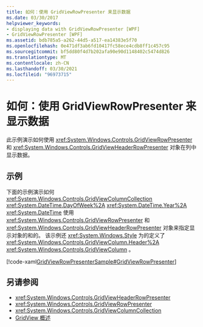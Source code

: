 ```yaml
---
title: 如何：使用 GridViewRowPresenter 来显示数据
ms.date: 03/30/2017
helpviewer_keywords:
- displaying data with GridViewRowPresenter [WPF]
- GridViewRowPresenter [WPF]
ms.assetid: bdb785a5-a262-44d5-a517-ea14383e5f70
ms.openlocfilehash: 0e471df3ab6fd10417fc58ece4cdb8ff1c457c95
ms.sourcegitcommit: bf5dd80f4d7b202afa90e90d1148402c5474d826
ms.translationtype: MT
ms.contentlocale: zh-CN
ms.lasthandoff: 03/30/2021
ms.locfileid: "96973715"
---
```

# <a name="how-to-display-data-by-using-gridviewrowpresenter"></a>如何：使用 GridViewRowPresenter 来显示数据
此示例演示如何使用 <xref:System.Windows.Controls.GridViewRowPresenter> 和 <xref:System.Windows.Controls.GridViewHeaderRowPresenter> 对象在列中显示数据。  
  
## <a name="example"></a>示例  
 下面的示例演示如何 <xref:System.Windows.Controls.GridViewColumnCollection> <xref:System.DateTime.DayOfWeek%2A> <xref:System.DateTime.Year%2A> <xref:System.DateTime> 使用 <xref:System.Windows.Controls.GridViewRowPresenter> 和 <xref:System.Windows.Controls.GridViewHeaderRowPresenter> 对象来指定显示对象的和的。 该示例还 <xref:System.Windows.Style> 为的定义了 <xref:System.Windows.Controls.GridViewColumn.Header%2A> <xref:System.Windows.Controls.GridViewColumn> 。  
  
 [!code-xaml[GridViewRowPresenterSample#GridViewRowPresenter](~/samples/snippets/csharp/VS_Snippets_Wpf/GridViewRowPresenterSample/CS/Window1.xaml#gridviewrowpresenter)]  
  
## <a name="see-also"></a>另请参阅

- <xref:System.Windows.Controls.GridViewHeaderRowPresenter>
- <xref:System.Windows.Controls.GridViewRowPresenter>
- <xref:System.Windows.Controls.GridViewColumnCollection>
- [GridView 概述](gridview-overview.md)
